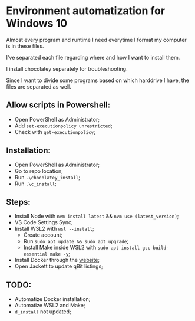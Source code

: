 # Environment automatization for Windows 10

Almost every program and runtime I need everytime I format my computer is in these files.

I've separated each file regarding where and how I want to install them.

I install chocolatey separately for troubleshooting.

Since I want to divide some programs based on which harddrive I have, the files are separated as well.


## Allow scripts in Powershell:
- Open PowerShell as Administrator;
- Add `set-executionpolicy unrestricted`;
- Check with `get-executionpolicy`;

## Installation:
- Open PowerShell as Administrator;
- Go to repo location;
- Run `.\chocolatey_install`;
- Run `.\c_install`;

## Steps:
- Install Node with `nvm install latest` && `nvm use (latest_version)`;
- VS Code Settings Sync;
- Install WSL2 with `wsl --install`;
  - Create account;
  - Run `sudo apt update && sudo apt upgrade`;
  - Install Make inside WSL2 with `sudo apt install gcc build-essential make -y`; 
- Install Docker through the [website](https://docs.docker.com/desktop/windows/install/);
- Open Jackett to update qBit listings;

## TODO:
- Automatize Docker installation;
- Automatize WSL2 and Make;
- `d_install` not updated;